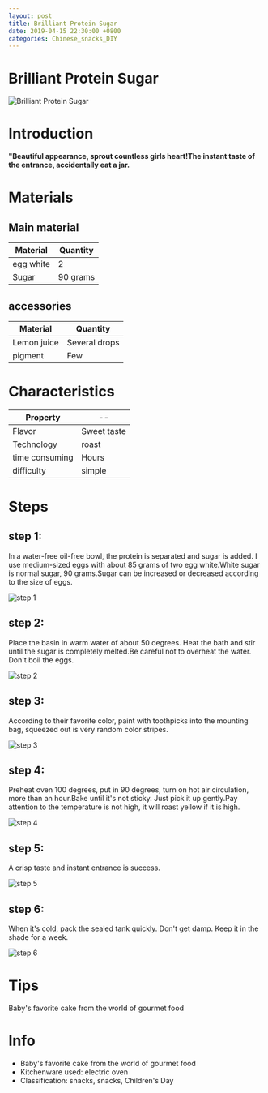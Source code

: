 ```yaml
---
layout: post
title: Brilliant Protein Sugar
date: 2019-04-15 22:30:00 +0800
categories: Chinese_snacks_DIY
---
```


# Brilliant Protein Sugar

![Brilliant Protein Sugar]({{site.baseurl}}/img/405077/405077.jpg)

# Introduction

**"Beautiful appearance, sprout countless girls heart!The instant taste of the entrance, accidentally eat a jar.**

# Materials


## Main material

Material|Quantity
--|--
egg white|2
Sugar|90 grams

## accessories

Material|Quantity
--|--
Lemon juice|Several drops
pigment|Few

# Characteristics

Property|--
--|--
Flavor|Sweet taste
Technology|roast
time consuming|Hours
difficulty|simple

# Steps

## step 1:

In a water-free oil-free bowl, the protein is separated and sugar is added. I use medium-sized eggs with about 85 grams of two egg white.White sugar is normal sugar, 90 grams.Sugar can be increased or decreased according to the size of eggs.

![step 1]({{site.baseurl}}/img/405077/1.jpg)

## step 2:

Place the basin in warm water of about 50 degrees. Heat the bath and stir until the sugar is completely melted.Be careful not to overheat the water. Don't boil the eggs.

![step 2]({{site.baseurl}}/img/405077/2.jpg)

## step 3:

According to their favorite color, paint with toothpicks into the mounting bag, squeezed out is very random color stripes.

![step 3]({{site.baseurl}}/img/405077/3.jpg)

## step 4:

Preheat oven 100 degrees, put in 90 degrees, turn on hot air circulation, more than an hour.Bake until it's not sticky. Just pick it up gently.Pay attention to the temperature is not high, it will roast yellow if it is high.

![step 4]({{site.baseurl}}/img/405077/4.jpg)

## step 5:

A crisp taste and instant entrance is success.

![step 5]({{site.baseurl}}/img/405077/5.jpg)

## step 6:

When it's cold, pack the sealed tank quickly. Don't get damp. Keep it in the shade for a week.

![step 6]({{site.baseurl}}/img/405077/6.jpg)

# Tips

Baby's favorite cake from the world of gourmet food

# Info

- Baby's favorite cake from the world of gourmet food
- Kitchenware used: electric oven
- Classification: snacks, snacks, Children's Day